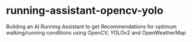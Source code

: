 # running-assistant-opencv-yolo
Building an AI Running Assistant to get Recommendations for optimum walking/running conditions using OpenCV, YOLOv2 and OpenWeatherMap
